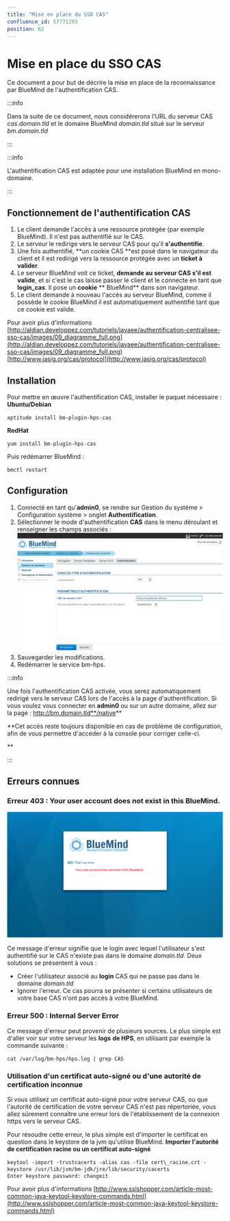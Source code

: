 ```yaml
---
title: "Mise en place du SSO CAS"
confluence_id: 57771293
position: 62
---
```

# Mise en place du SSO CAS


Ce document a pour but de décrire la mise en place de la reconnaissance par BlueMind de l'authentification CAS.


:::info

Dans la suite de ce document, nous considérerons l’URL du serveur CAS *cas.domain.tld* et le domaine BlueMind *domain.tld* situé sur le serveur *bm.domain.tld*

:::


:::info

L'authentification CAS est adaptée pour une installation BlueMind en mono-domaine.

:::


## Fonctionnement de l'authentification CAS

1. Le client demande l'accès à une ressource protégée (par exemple BlueMind). Il n'est pas authentifié sur le CAS.
2. Le serveur le redirige vers le serveur CAS pour qu'il **s'authentifie**.
3. Une fois authentifié, **un cookie CAS **est posé dans le navigateur du client et il est redirigé vers la ressource protégée avec un **ticket à valider**.
4. Le serveur BlueMind voit ce ticket, **demande au serveur CAS s'il est valide**, et si c'est le cas laisse passer le client et le connecte en tant que **login_cas**. Il pose un **cookie** ** BlueMind** dans son navigateur.
5. Le client demande à nouveau l'accès au serveur BlueMind, comme il possède le cookie BlueMind il est automatiquement authentifié tant que ce cookie est valide.

Pour avoir plus d'informations
[http://aldian.developpez.com/tutoriels/javaee/authentification-centralisee-sso-cas/images/09_diagramme_full.png](http://aldian.developpez.com/tutoriels/javaee/authentification-centralisee-sso-cas/images/09_diagramme_full.png) 
 [http://www.jasig.org/cas/protocol](http://www.jasig.org/cas/protocol)

## Installation

Pour mettre en œuvre l'authentification CAS, installer le paquet nécessaire :
**Ubuntu/Debian**

```
aptitude install bm-plugin-hps-cas
```

**RedHat**

```
yum install bm-plugin-hps-cas
```


Puis redémarrer BlueMind :


```
bmctl restart
```


## Configuration

1. Connecté en tant qu'**admin0**, se rendre sur Gestion du système > Configuration système > onglet **Authentification**.
2. Sélectionner le mode d'authentification **CAS** dans le menu déroulant et renseigner les champs associés : ![](../../../../attachments/57771293/57771298.png)
3. Sauvegarder les modifications.
4. Redémarrer le service bm-hps.


:::info

Une fois l'authentification CAS activée, vous serez automatiquement redirigé vers le serveur CAS lors de l'accès à la page d'authentification. Si vous voulez vous connecter en **admin0** ou sur un autre domaine, allez sur la page : http://bm.domain.tld**/native**

**Cet accès reste toujours disponible en cas de problème de configuration, afin de vous permettre d'accéder à la console pour corriger celle-ci.


 **

:::

## Erreurs connues

### Erreur 403 : Your user account does not exist in this BlueMind.

![](../../../../attachments/57771293/57771296.png)

Ce message d'erreur signifie que le login avec lequel l'utilisateur s'est authentifié sur le CAS n'existe pas dans le domaine *domain.tld*. Deux solutions se présentent à vous :

- Créer l'utilisateur associé au **login** CAS qui ne passe pas dans le domaine *domain.tld*
- Ignorer l'erreur. Ce cas pourra se présenter si certains utilisateurs de votre base CAS n'ont pas accès à votre BlueMind.


### Erreur 500 : Internal Server Error

Ce message d'erreur peut provenir de plusieurs sources. Le plus simple est d'aller voir sur votre serveur les **logs** **de HPS**, en utilisant par exemple la commande suivante :


```
cat /var/log/bm-hps/hps.log | grep CAS
```


### Utilisation d'un certificat auto-signé ou d'une autorité de certification inconnue

Si vous utilisez un certificat auto-signé pour votre serveur CAS, ou que l'autorité de certification de votre serveur CAS n'est pas répertoriée, vous allez sûrement connaître une erreur lors de l'établissement de la connexion https vers le serveur CAS.

Pour résoudre cette erreur, le plus simple est d'importer le certificat en question dans le keystore de la jvm qu'utilise BlueMind.
**Importer l'autorité de certification racine ou un certificat auto-signé**

```
keytool -import -trustcacerts -alias cas -file cert\_racine.crt -keystore /usr/lib/jvm/bm-jdk/jre/lib/security/cacerts
Enter keystore password: changeit
```

Pour avoir plus d'informations
[http://www.sslshopper.com/article-most-common-java-keytool-keystore-commands.html](http://www.sslshopper.com/article-most-common-java-keytool-keystore-commands.html)



